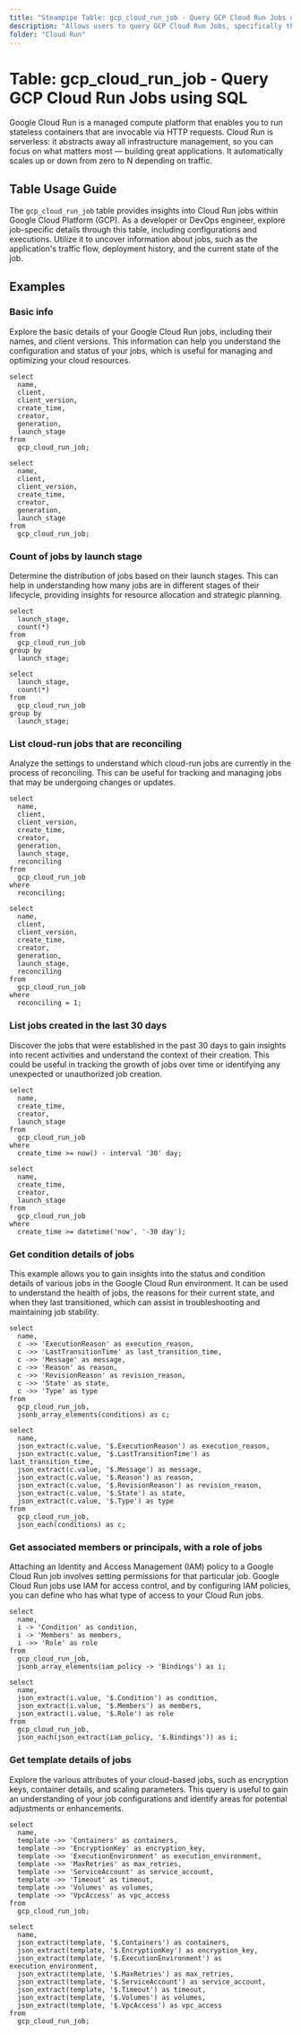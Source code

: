 ```yaml
---
title: "Steampipe Table: gcp_cloud_run_job - Query GCP Cloud Run Jobs using SQL"
description: "Allows users to query GCP Cloud Run Jobs, specifically the configurations and executions, providing insights into the application's deployment history."
folder: "Cloud Run"
---
```


# Table: gcp_cloud_run_job - Query GCP Cloud Run Jobs using SQL

Google Cloud Run is a managed compute platform that enables you to run stateless containers that are invocable via HTTP requests. Cloud Run is serverless: it abstracts away all infrastructure management, so you can focus on what matters most — building great applications. It automatically scales up or down from zero to N depending on traffic.

## Table Usage Guide

The `gcp_cloud_run_job` table provides insights into Cloud Run jobs within Google Cloud Platform (GCP). As a developer or DevOps engineer, explore job-specific details through this table, including configurations and executions. Utilize it to uncover information about jobs, such as the application's traffic flow, deployment history, and the current state of the job.

## Examples

### Basic info
Explore the basic details of your Google Cloud Run jobs, including their names, and client versions. This information can help you understand the configuration and status of your jobs, which is useful for managing and optimizing your cloud resources.

```sql+postgres
select
  name,
  client,
  client_version,
  create_time,
  creator,
  generation,
  launch_stage
from
  gcp_cloud_run_job;
```

```sql+sqlite
select
  name,
  client,
  client_version,
  create_time,
  creator,
  generation,
  launch_stage
from
  gcp_cloud_run_job;
```

### Count of jobs by launch stage
Determine the distribution of jobs based on their launch stages. This can help in understanding how many jobs are in different stages of their lifecycle, providing insights for resource allocation and strategic planning.

```sql+postgres
select
  launch_stage,
  count(*)
from
  gcp_cloud_run_job
group by
  launch_stage;
```

```sql+sqlite
select
  launch_stage,
  count(*)
from
  gcp_cloud_run_job
group by
  launch_stage;
```

### List cloud-run jobs that are reconciling
Analyze the settings to understand which cloud-run jobs are currently in the process of reconciling. This can be useful for tracking and managing jobs that may be undergoing changes or updates.

```sql+postgres
select
  name,
  client,
  client_version,
  create_time,
  creator,
  generation,
  launch_stage,
  reconciling
from
  gcp_cloud_run_job
where
  reconciling;
```

```sql+sqlite
select
  name,
  client,
  client_version,
  create_time,
  creator,
  generation,
  launch_stage,
  reconciling
from
  gcp_cloud_run_job
where
  reconciling = 1;
```

### List jobs created in the last 30 days
Discover the jobs that were established in the past 30 days to gain insights into recent activities and understand the context of their creation. This could be useful in tracking the growth of jobs over time or identifying any unexpected or unauthorized job creation.

```sql+postgres
select
  name,
  create_time,
  creator,
  launch_stage
from
  gcp_cloud_run_job
where
  create_time >= now() - interval '30' day;
```

```sql+sqlite
select
  name,
  create_time,
  creator,
  launch_stage
from
  gcp_cloud_run_job
where
  create_time >= datetime('now', '-30 day');
```

### Get condition details of jobs
This example allows you to gain insights into the status and condition details of various jobs in the Google Cloud Run environment. It can be used to understand the health of jobs, the reasons for their current state, and when they last transitioned, which can assist in troubleshooting and maintaining job stability.

```sql+postgres
select
  name,
  c ->> 'ExecutionReason' as execution_reason,
  c ->> 'LastTransitionTime' as last_transition_time,
  c ->> 'Message' as message,
  c ->> 'Reason' as reason,
  c ->> 'RevisionReason' as revision_reason,
  c ->> 'State' as state,
  c ->> 'Type' as type
from
  gcp_cloud_run_job,
  jsonb_array_elements(conditions) as c;
```

```sql+sqlite
select
  name,
  json_extract(c.value, '$.ExecutionReason') as execution_reason,
  json_extract(c.value, '$.LastTransitionTime') as last_transition_time,
  json_extract(c.value, '$.Message') as message,
  json_extract(c.value, '$.Reason') as reason,
  json_extract(c.value, '$.RevisionReason') as revision_reason,
  json_extract(c.value, '$.State') as state,
  json_extract(c.value, '$.Type') as type
from
  gcp_cloud_run_job,
  json_each(conditions) as c;
```

### Get associated members or principals, with a role of jobs
Attaching an Identity and Access Management (IAM) policy to a Google Cloud Run job involves setting permissions for that particular job. Google Cloud Run jobs use IAM for access control, and by configuring IAM policies, you can define who has what type of access to your Cloud Run jobs.

```sql+postgres
select
  name,
  i -> 'Condition' as condition,
  i -> 'Members' as members,
  i ->> 'Role' as role
from
  gcp_cloud_run_job,
  jsonb_array_elements(iam_policy -> 'Bindings') as i;
```

```sql+sqlite
select
  name,
  json_extract(i.value, '$.Condition') as condition,
  json_extract(i.value, '$.Members') as members,
  json_extract(i.value, '$.Role') as role
from
  gcp_cloud_run_job,
  json_each(json_extract(iam_policy, '$.Bindings')) as i;
```

### Get template details of jobs
Explore the various attributes of your cloud-based jobs, such as encryption keys, container details, and scaling parameters. This query is useful to gain an understanding of your job configurations and identify areas for potential adjustments or enhancements.

```sql+postgres
select
  name,
  template ->> 'Containers' as containers,
  template ->> 'EncryptionKey' as encryption_key,
  template ->> 'ExecutionEnvironment' as execution_environment,
  template ->> 'MaxRetries' as max_retries,
  template ->> 'ServiceAccount' as service_account,
  template ->> 'Timeout' as timeout,
  template ->> 'Volumes' as volumes,
  template ->> 'VpcAccess' as vpc_access
from
  gcp_cloud_run_job;
```

```sql+sqlite
select
  name,
  json_extract(template, '$.Containers') as containers,
  json_extract(template, '$.EncryptionKey') as encryption_key,
  json_extract(template, '$.ExecutionEnvironment') as execution_environment,
  json_extract(template, '$.MaxRetries') as max_retries,
  json_extract(template, '$.ServiceAccount') as service_account,
  json_extract(template, '$.Timeout') as timeout,
  json_extract(template, '$.Volumes') as volumes,
  json_extract(template, '$.VpcAccess') as vpc_access
from
  gcp_cloud_run_job;
```
